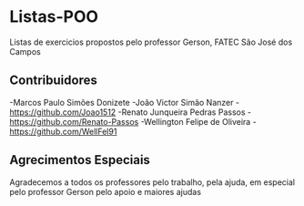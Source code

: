 # Listas-POO
Listas de exercicios propostos pelo professor Gerson, FATEC São José dos Campos

## Contribuidores

-Marcos Paulo Simões Donizete
-João Victor Simão Nanzer - https://github.com/Joao1512
-Renato Junqueira Pedras Passos - https://github.com/Renato-Passos
-Wellington Felipe de Oliveira - https://github.com/WellFel91

## Agrecimentos Especiais

Agradecemos a todos os professores pelo trabalho, pela ajuda, em especial pelo professor Gerson pelo apoio e maiores ajudas
